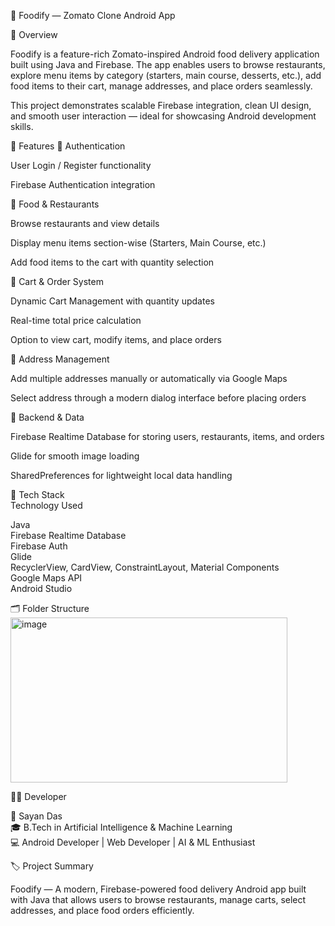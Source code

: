 🍴 Foodify — Zomato Clone Android App


📖 Overview

Foodify is a feature-rich Zomato-inspired Android food delivery application built using Java and Firebase.
The app enables users to browse restaurants, explore menu items by category (starters, main course, desserts, etc.), add food items to their cart, manage addresses, and place orders seamlessly.

This project demonstrates scalable Firebase integration, clean UI design, and smooth user interaction — ideal for showcasing Android development skills.

🧩 Features
👤 Authentication  

User Login / Register functionality  

Firebase Authentication integration  

🍔 Food & Restaurants  

Browse restaurants and view details  

Display menu items section-wise (Starters, Main Course, etc.)  

Add food items to the cart with quantity selection  

🛒 Cart & Order System  

Dynamic Cart Management with quantity updates  

Real-time total price calculation  

Option to view cart, modify items, and place orders  

📍 Address Management  

Add multiple addresses manually or automatically via Google Maps  

Select address through a modern dialog interface before placing orders  

💾 Backend & Data  

Firebase Realtime Database for storing users, restaurants, items, and orders  

Glide for smooth image loading  

SharedPreferences for lightweight local data handling  

🧠 Tech Stack  
Technology Used 

  Java  
  Firebase Realtime Database  
 	Firebase Auth  
	Glide  
  RecyclerView, CardView, 
 ConstraintLayout, Material Components  
 Google Maps API  
 Android Studio  

 
 🗂️ Folder Structure  
<img width="443" height="264" alt="image" src="https://github.com/user-attachments/assets/4e67bfec-d759-4b0b-8958-eae11b925da1" />  


🧑‍💻 Developer  

👋 Sayan Das  
🎓 B.Tech in Artificial Intelligence & Machine Learning  
💻 Android Developer | Web Developer | AI & ML Enthusiast  

🏷️ Project Summary

Foodify — A modern, Firebase-powered food delivery Android app built with Java that allows users to browse restaurants, manage carts, select addresses, and place food orders efficiently.
